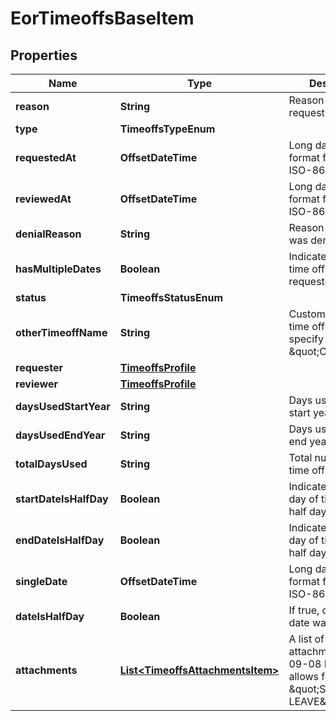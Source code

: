 

# EorTimeoffsBaseItem


## Properties

| Name | Type | Description | Notes |
|------------ | ------------- | ------------- | -------------|
|**reason** | **String** | Reason for requesting time off. |  [optional] |
|**type** | **TimeoffsTypeEnum** |  |  |
|**requestedAt** | **OffsetDateTime** | Long date-time format following ISO-8601 |  |
|**reviewedAt** | **OffsetDateTime** | Long date-time format following ISO-8601 |  [optional] |
|**denialReason** | **String** | Reason why time off was denied. |  [optional] |
|**hasMultipleDates** | **Boolean** | Indicates if multiple time off days are requested. |  [optional] |
|**status** | **TimeoffsStatusEnum** |  |  |
|**otherTimeoffName** | **String** | Custom title for the time off. Only specify if type is \&quot;OTHER\&quot;. |  [optional] |
|**requester** | [**TimeoffsProfile**](TimeoffsProfile.md) |  |  [optional] |
|**reviewer** | [**TimeoffsProfile**](TimeoffsProfile.md) |  |  [optional] |
|**daysUsedStartYear** | **String** | Days used at the start year. |  [optional] |
|**daysUsedEndYear** | **String** | Days used at the end year. |  [optional] |
|**totalDaysUsed** | **String** | Total number of time off days used. |  [optional] |
|**startDateIsHalfDay** | **Boolean** | Indicates if the first day of time off is a half day. |  [optional] |
|**endDateIsHalfDay** | **Boolean** | Indicates if the last day of time off is a half day. |  [optional] |
|**singleDate** | **OffsetDateTime** | Long date-time format following ISO-8601 |  [optional] |
|**dateIsHalfDay** | **Boolean** | If true, only a single date was specified. |  [optional] |
|**attachments** | [**List&lt;TimeoffsAttachmentsItem&gt;**](TimeoffsAttachmentsItem.md) | A list of attachments. 2022-09-08 FE only allows for \&quot;SICK LEAVE\&quot; |  [optional] |



